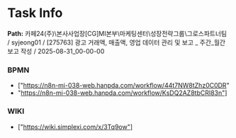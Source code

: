 # Task Info

**Path:** 카페24(주)\본사사업장\[CG]MI본부\마케팅센터\성장전략그룹\그로스파트너팀 / syjeong01 / [275763] 광고 거래액, 매출액, 영업 데이터 관리 및 보고 _ 주간_월간 보고 작성 / 2025-08-31_00-00-00

### BPMN
- ["https://n8n-mi-038-web.hanpda.com/workflow/44t7NW8tZhz0C0DR"
- "https://n8n-mi-038-web.hanpda.com/workflow/KsDQ2AZ8tbCRI83n"]

### WIKI
- ["https://wiki.simplexi.com/x/3Tq9ow"]

